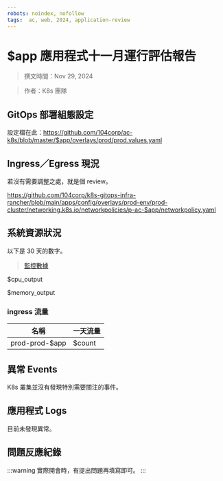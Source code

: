 ```yaml
---
robots: noindex, nofollow
tags:  ac, web, 2024, application-review
---
```


# $app 應用程式十一月運行評估報告

> 撰文時間：Nov 29, 2024

> 作者：K8s 團隊

## GitOps 部署組態設定

設定檔在此：https://github.com/104corp/ac-k8s/blob/master/$app/overlays/prod/prod.values.yaml

## Ingress／Egress 現況

若沒有需要調整之處，就是個 review。

https://github.com/104corp/k8s-gitops-infra-rancher/blob/main/apps/config/overlays/prod-env/prod-cluster/networking.k8s.io/networkpolicies/p-ac-$app/networkpolicy.yaml

## 系統資源狀況
以下是 30 天的數字。
> [監控數據](https://grafana.apps.k8s.104dc.com/k8s/clusters/c-m-vpjqbm2z/api/v1/namespaces/cattle-monitoring-system/services/http:rancher-monitoring-grafana:80/proxy/d/a164a7f0339f99e89cea5cb47e9be617/kubernetes-compute-resources-workload?orgId=1&from=now-7d&to=now&var-datasource=Prometheus&var-cluster=&var-namespace=p-ac-$app&var-type=deployment&var-workload=prod-prod-$app-web)

$cpu_output

$memory_output

### ingress 流量


| 名稱 | 一天流量 |
| --- | --- |
| prod-prod-$app    |  $count   |

## 異常 Events

K8s 叢集並沒有發現特別需要關注的事件。

## 應用程式 Logs

目前未發現異常。

## 問題反應紀錄

:::warning
實際開會時，有提出問題再填寫即可。
:::